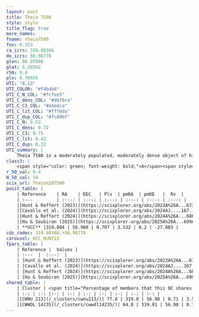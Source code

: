 ```yaml
---
layout: post
title: Theia 7580
style: style
title_flag: true
more_names: 
fname: theia7580
fov: 0.313
ra_icrs: 319.80366
de_icrs: 56.98778
glon: 96.97808
glat: 5.20342
r50: 9.4
plx: 0.70655
UTI: "0.13"
UTI_COLOR: "#f4bdb6"
UTI_C_N_COL: "#fcfee5"
UTI_C_dens_COL: "#dbf0ca"
UTI_C_C3_COL: "#d4edca"
UTI_C_lit_COL: "#fff6da"
UTI_C_dup_COL: "#fcd0bf"
UTI_C_N: 0.52
UTI_C_dens: 0.72
UTI_C_C3: 0.75
UTI_C_lit: 0.42
UTI_C_dup: 0.22
UTI_summary: |
    Theia 7580 is a moderately populated, moderately dense object of high C3 quality. It was recently reported in the literature.<br><br><span style="color: #99180f; font-weight: bold;">Warning: </span>This is likely a duplicate object, which shares a large percentage of members with at least one previously reported entry.
class3: |
    <span style="color: green; font-weight: bold;">A</span><span style="color: #FFC300; font-weight: bold;">B</span>
r_50_val: 9.4
N_50_val: 54
scix_url: Theia%207580
posit_table: |
    | Reference    | RA    | DEC   | Plx  | pmRA  | pmDE   |  Rv  |
    | :---         | :---: | :---: | :---: | :---: | :---: | :---: |
    |[Hunt & Reffert (2023)](https://scixplorer.org/abs/2023A%26A...673A.114H) | 319.81 | 56.963 | 0.704 | 3.549 | 0.183 | -23.043 |
    |[Cavallo et al. (2024)](https://scixplorer.org/abs/2024AJ....167...12C) | 319.828 | 56.951 | 0.703 | -- | -- | -- |
    |[Hunt & Reffert (2024)](https://scixplorer.org/abs/2024A%26A...686A..42H) | 319.81 | 56.963 | 0.704 | 3.549 | 0.183 | -23.043 |
    |[Hu & Soubiran (2025)](https://scixplorer.org/abs/2025A%26A...699A.246H) | 319.828 | 56.951 | -- | -- | -- | -- |
    | **UCC** |319.804 | 56.988 | 0.707 | 3.532 | 0.2 | -27.083 | 
cds_radec: 319.80366,+56.98778
carousel: UCC_HUNT23
fpars_table: |
    | Reference |  Values |
    | :---  |  :---:  |
    | [Hunt & Reffert (2023)](https://scixplorer.org/abs/2023A%26A...673A.114H) | `AV50=3.326, diffAV50=2.197, MOD50=10.702, logAge50=8.524` |
    | [Cavallo et al. (2024)](https://scixplorer.org/abs/2024AJ....167...12C) | `AV50=2.97, dMod50=10.58, logAge50=8.97, [Fe/H]50=0.02` |
    | [Hunt & Reffert (2024)](https://scixplorer.org/abs/2024A%26A...686A..42H) | `MassJ=167.191` |
    | [Hu & Soubiran (2025)](https://scixplorer.org/abs/2025A%26A...699A.246H) | `MA22=0.24, MA23f=-0.08, MA23g=0.08, MZ23=0.3, MK24=-0.04, MF24=-0.07` |
shared_table: |
    | Cluster | <span title="Percentage of members that this OC shares with the ones listed">%</span>   | RA   | DEC   | Plx   | pmRA  | pmDE  | Rv | UTI |
    | :-: | :-: |:-: | :-: | :-: | :-: | :-: | :-: | :-: |
    |[CWNU 213](/_clusters/cwnu213/)| 77.8 | 319.8 | 56.98 | 0.71 | 3.54 | 0.19 | -27.08 |0.41 |
    |[CWWDL 14235](/_clusters/cwwdl14235/)| 64.8 | 319.81 | 56.98 | 0.71 | 3.55 | 0.19 | -27.08 |0.0 |
---
```

